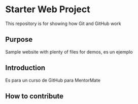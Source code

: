 # Starter Web Project

This repository is for showing how Git and GitHub work

## Purpose

Sample website with plenty of files for demos, es un ejemplo

## Introduction

Es para un curso de GitHub para MentorMate

## How to contribute
